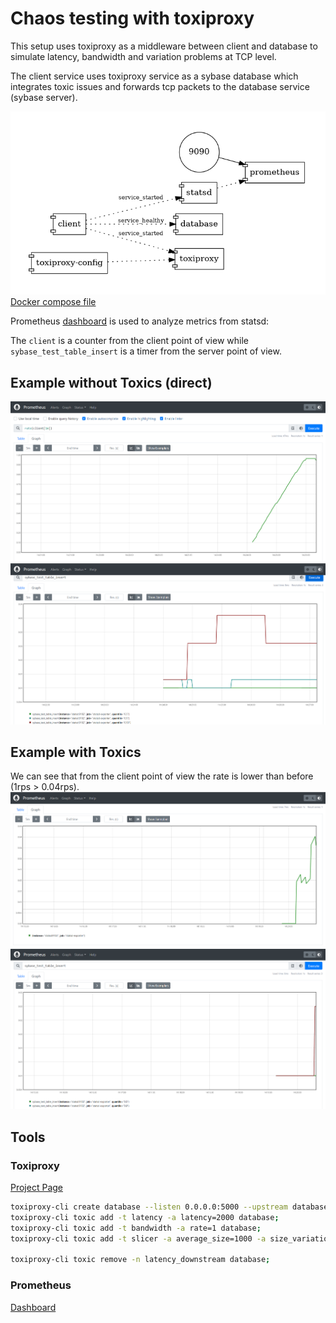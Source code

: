 # Chaos testing with toxiproxy

This setup uses toxiproxy as a middleware between client and database to simulate latency, bandwidth and variation problems at TCP level.

The client service uses toxiproxy service as a sybase database which integrates toxic issues and forwards tcp packets to the database service (sybase server).

![Architecture](./docker-compose.png)
[Docker compose file](./compose.yml)

Prometheus 
[dashboard](http://localhost:9090/graph?g0.expr=rate(client%5B1m%5D)&g0.tab=0&g0.stacked=0&g0.show_exemplars=0&g0.range_input=1h&g1.expr=sybase_test_table_insert&g1.tab=0&g1.stacked=0&g1.show_exemplars=0&g1.range_input=1h) is used to analyze metrics from statsd:

The ``client`` is a counter from the client point of view while ``sybase_test_table_insert`` is a timer from the server point of view.

## Example without Toxics (direct)
![Client counter without toxics](./1-client-no-toxics.png)
![Server rates without toxics](./1-server-no-toxics.png)

## Example with Toxics
We can see that from the client point of view the rate is lower than before (1rps > 0.04rps).
![Client counter with toxics](./0-client-toxics.png)
![Server rates with toxics](./0-server-toxics.png)

## Tools

### Toxiproxy

[Project Page](https://github.com/Shopify/toxiproxy)

```bash
toxiproxy-cli create database --listen 0.0.0.0:5000 --upstream database:5000;
toxiproxy-cli toxic add -t latency -a latency=2000 database;
toxiproxy-cli toxic add -t bandwidth -a rate=1 database;
toxiproxy-cli toxic add -t slicer -a average_size=1000 -a size_variation=900 -a delay=10000 database;

toxiproxy-cli toxic remove -n latency_downstream database;
```

### Prometheus

[Dashboard](http://localhost:9090/graph?g0.expr=rate(client%5B1m%5D)&g0.tab=0&g0.stacked=0&g0.show_exemplars=0&g0.range_input=1h&g1.expr=sybase_test_table_insert&g1.tab=0&g1.stacked=0&g1.show_exemplars=0&g1.range_input=1h)
